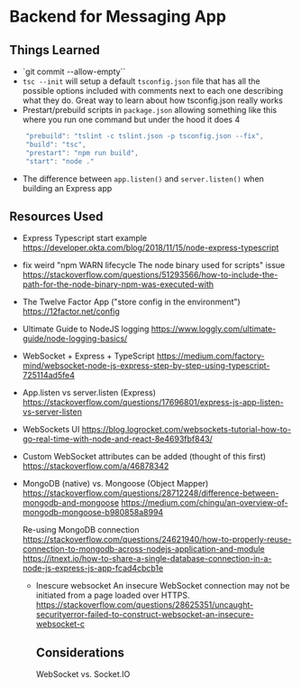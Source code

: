 # Backend for Messaging App

## Things Learned

- `git commit --allow-empty``
- `tsc --init` will setup a default `tsconfig.json` file that has all the possible options included with comments next to each one describing what they do. Great way to learn about how tsconfig.json really works
- Prestart/prebuild scripts in `package.json` allowing something like this where you run one command but under the hood it does 4

```js
    "prebuild": "tslint -c tslint.json -p tsconfig.json --fix",
    "build": "tsc",
    "prestart": "npm run build",
    "start": "node ."
```

- The difference between `app.listen()` and `server.listen()` when building an Express app

## Resources Used

- Express Typescript start example
  https://developer.okta.com/blog/2018/11/15/node-express-typescript

- fix weird "npm WARN lifecycle The node binary used for scripts" issue
  https://stackoverflow.com/questions/51293566/how-to-include-the-path-for-the-node-binary-npm-was-executed-with

- The Twelve Factor App ("store config in the environment")
  https://12factor.net/config

- Ultimate Guide to NodeJS logging
  https://www.loggly.com/ultimate-guide/node-logging-basics/

- WebSocket + Express + TypeScript
  https://medium.com/factory-mind/websocket-node-js-express-step-by-step-using-typescript-725114ad5fe4

- App.listen vs server.listen (Express)
  https://stackoverflow.com/questions/17696801/express-js-app-listen-vs-server-listen

- WebSockets UI
  https://blog.logrocket.com/websockets-tutorial-how-to-go-real-time-with-node-and-react-8e4693fbf843/

- Custom WebSocket attributes can be added (thought of this first)
  https://stackoverflow.com/a/46878342

- MongoDB (native) vs. Mongoose (Object Mapper)
  https://stackoverflow.com/questions/28712248/difference-between-mongodb-and-mongoose
  https://medium.com/chingu/an-overview-of-mongodb-mongoose-b980858a8994

  Re-using MongoDB connection
  https://stackoverflow.com/questions/24621940/how-to-properly-reuse-connection-to-mongodb-across-nodejs-application-and-module
  https://itnext.io/how-to-share-a-single-database-connection-in-a-node-js-express-js-app-fcad4cbcb1e

  - Inescure websocket
    An insecure WebSocket connection may not be initiated from a page loaded over HTTPS.
    https://stackoverflow.com/questions/28625351/uncaught-securityerror-failed-to-construct-websocket-an-insecure-websocket-c


    ## Considerations
    WebSocket vs. Socket.IO
